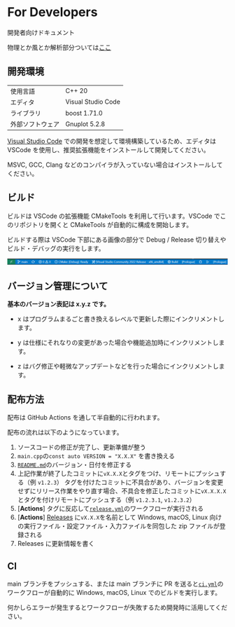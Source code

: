 # For Developers

開発者向けドキュメント

物理とか風とか解析部分ついては[ここ](https://github.com/FROM-THE-EARTH/Prologue/blob/master/docs/DYNAMICS.md)

## 開発環境

|                  |                    |
| ---------------- | ------------------ |
| 使用言語         | C++ 20             |
| エディタ         | Visual Studio Code |
| ライブラリ       | boost 1.71.0       |
| 外部ソフトウェア | Gnuplot 5.2.8      |

[Visual Studio Code](https://code.visualstudio.com/download) での開発を想定して環境構築しているため、エディタは VSCode を使用し、推奨拡張機能をインストールして開発してください。

MSVC, GCC, Clang などのコンパイラが入っていない場合はインストールしてください。

## ビルド

ビルドは VSCode の拡張機能 CMakeTools を利用して行います。VSCode でこのリポジトリを開くと CMakeTools が自動的に構成を開始します。

ビルドする際は VSCode 下部にある画像の部分で Debug / Release 切り替えやビルド・デバッグの実行をします。

![](vscode.png)

## バージョン管理について

**基本のバージョン表記は x.y.z です。**

- x はプログラムまるごと書き換えるレベルで更新した際にインクリメントします。

- y は仕様にそれなりの変更があった場合や機能追加時にインクリメントします。

- z はバグ修正や軽微なアップデートなどを行った場合にインクリメントします。

## 配布方法

配布は GitHub Actions を通して半自動的に行われます。

配布の流れは以下のようになっています。

1. ソースコードの修正が完了し、更新準備が整う
2. `main.cpp`の`const auto VERSION = "X.X.X"` を書き換える
3. [`README.md`](https://github.com/FROM-THE-EARTH/Prologue/blob/main/README.md)のバージョン・日付を修正する
4. 上記作業が終了したコミットに`vX.X.X`とタグをつけ、リモートにプッシュする（例 `v1.2.3`）
   タグを付けたコミットに不具合があり、バージョンを変更せずにリリース作業をやり直す場合、不具合を修正したコミットに`vX.X.X.X`とタグを付けリモートにプッシュする（例 `v1.2.3.1`, `v1.2.3.2`）
5. [**Actions**] タグに反応して[`release.yml`](https://github.com/FROM-THE-EARTH/Prologue/blob/main/.github/workflows/release.yml)のワークフローが実行される
6. [**Actions**] [Releases](https://github.com/FROM-THE-EARTH/Prologue/releases) に`vX.X.X`を名前として Windows, macOS, Linux 向けの実行ファイル・設定ファイル・入力ファイルを同包した zip ファイルが登録される
7. Releases に更新情報を書く

## CI

main ブランチをプッシュする、または main ブランチに PR を送ると[`ci.yml`](https://github.com/FROM-THE-EARTH/Prologue/blob/main/.github/workflows/ci.yml)のワークフローが自動的に Windows, macOS, Linux でのビルドを実行します。

何かしらエラーが発生するとワークフローが失敗するため開発時に活用してください。
